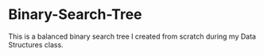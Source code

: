 # Binary-Search-Tree
This is a balanced binary search tree I created from scratch during my Data Structures class.
